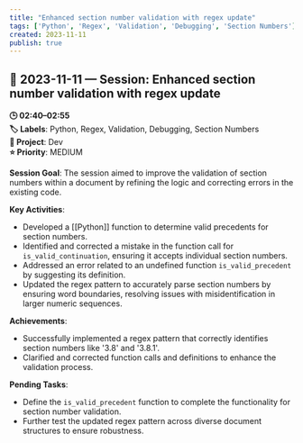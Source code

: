 ```yaml
---
title: "Enhanced section number validation with regex update"
tags: ['Python', 'Regex', 'Validation', 'Debugging', 'Section Numbers']
created: 2023-11-11
publish: true
---
```


## 📅 2023-11-11 — Session: Enhanced section number validation with regex update

**🕒 02:40–02:55**  
**🏷️ Labels**: Python, Regex, Validation, Debugging, Section Numbers  
**📂 Project**: Dev  
**⭐ Priority**: MEDIUM  


**Session Goal**: The session aimed to improve the validation of section numbers within a document by refining the logic and correcting errors in the existing code.

**Key Activities**:
- Developed a [[Python]] function to determine valid precedents for section numbers.
- Identified and corrected a mistake in the function call for `is_valid_continuation`, ensuring it accepts individual section numbers.
- Addressed an error related to an undefined function `is_valid_precedent` by suggesting its definition.
- Updated the regex pattern to accurately parse section numbers by ensuring word boundaries, resolving issues with misidentification in larger numeric sequences.

**Achievements**:
- Successfully implemented a regex pattern that correctly identifies section numbers like '3.8' and '3.8.1'.
- Clarified and corrected function calls and definitions to enhance the validation process.

**Pending Tasks**:
- Define the `is_valid_precedent` function to complete the functionality for section number validation.
- Further test the updated regex pattern across diverse document structures to ensure robustness.
